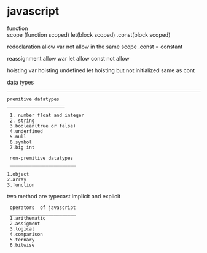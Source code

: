 # javascript



function                            
scope (function scoped)
let(block scoped)
.const(block scoped)

redeclaration 
allow var
not allow in the same scope
.const = constant

reassignment
allow war
let allow 
const not allow

hoisting
var hoisting undefined
let hoisting but not initialized
same as cont


data types
______________
  
    premitive datatypes
    _____________________
  
     1. number float and integer
     2. string
     3.boolean(true or false)
     4.underfined
     5.null
     6.symbol
     7.big int

     non-premitive datatypes
     ________________________

    1.object
    2.array
    3.function

two method are typecast implicit and explicit

     operators  of javascript
     ________________________
     1.arithematic 
     2.assigment
     3.logical
     4.comparison
     5.ternary
     6.bitwise
     




     

